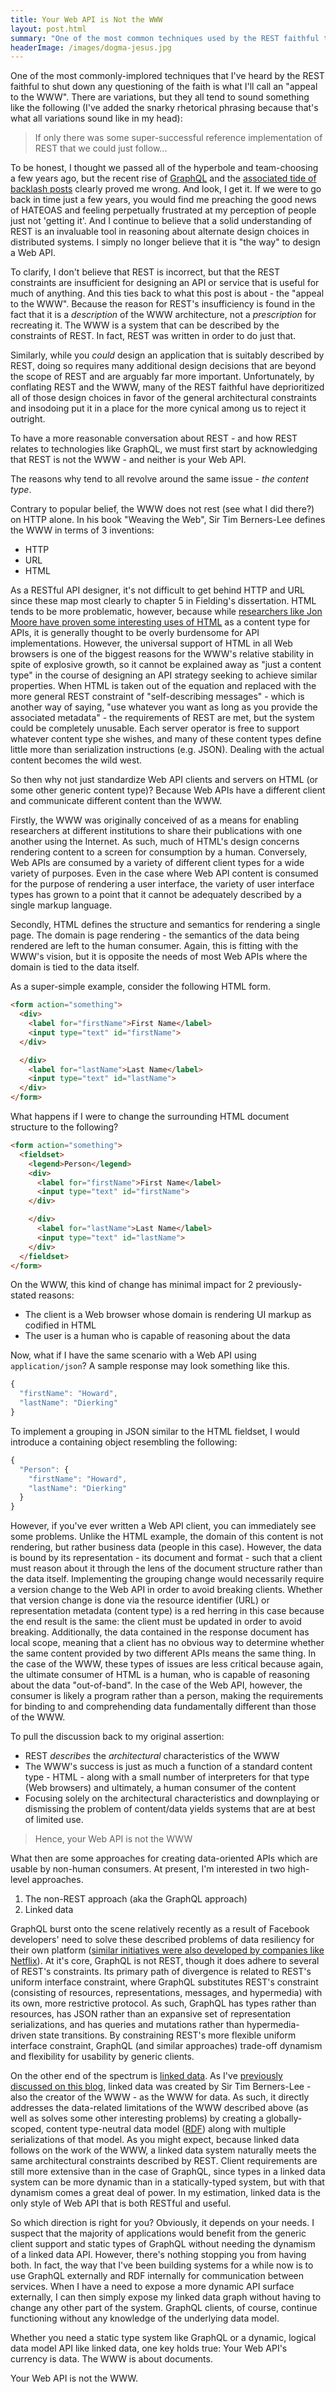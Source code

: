 ```yaml
---
title: Your Web API is Not the WWW
layout: post.html
summary: "One of the most common techniques used by the REST faithful to shut down any questioning of the faith is to appeal to the WWW. This post attempts to establish the fallacy of such an appeal."
headerImage: /images/dogma-jesus.jpg
---
```


One of the most commonly-implored techniques that I've heard by the REST faithful to shut down any questioning of the faith is what I'll call an "appeal to the WWW". There are variations, but they all tend to sound something like the following (I've added the snarky rhetorical phrasing because that's what all variations sound like in my head):

> If only there was some super-successful reference implementation of REST that we could just follow...

To be honest, I thought we passed all of the hyperbole and team-choosing a few years ago, but the recent rise of [GraphQL](https://graphql.org) and the [associated tide of backlash posts](https://www.google.com/search?q=graphql+vs+rest) clearly proved me wrong. And look, I get it. If we were to go back in time just a few years, you would find me preaching the good news of HATEOAS and feeling perpetually frustrated at my perception of people just not 'getting it'. And I continue to believe that a solid understanding of REST is an invaluable tool in reasoning about alternate design choices in distributed systems. I simply no longer believe that it is "the way" to design a Web API.

To clarify, I don't believe that REST is incorrect, but that the REST constraints are insufficient for designing an API or service that is useful for much of anything. And this ties back to what this post is about - the "appeal to the WWW". Because the reason for REST's insufficiency is found in the fact that it is a _description_ of the WWW architecture, not a _prescription_ for recreating it. The WWW is a system that can be described by the constraints of REST. In fact, REST was written in order to do just that. 

Similarly, while you _could_ design an application that is suitably described by REST, doing so requires many additional design decisions that are beyond the scope of REST and are arguably far more important. Unfortunately, by conflating REST and the WWW, many of the REST faithful have deprioritized all of those design choices in favor of the general architectural constraints and insodoing put it in a place for the more cynical among us to reject it outright.

To have a more reasonable conversation about REST - and how REST relates to technologies like GraphQL, we must first start by acknowledging that REST is not the WWW - and neither is your Web API.

The reasons why tend to all revolve around the same issue - *the content type*.

Contrary to popular belief, the WWW does not rest (see what I did there?) on HTTP alone. In his book "Weaving the Web", Sir Tim Berners-Lee defines the WWW in terms of 3 inventions:

* HTTP
* URL
* HTML

As a RESTful API designer, it's not difficult to get behind HTTP and URL since these map most clearly to chapter 5 in Fielding's dissertation. HTML tends to be more problematic, however, because while [researchers like Jon Moore have proven some interesting uses of HTML](https://www.infoq.com/presentations/web-api-html) as a content type for APIs, it is generally thought to be overly burdensome for API implementations. However, the universal support of HTML in all Web browsers is one of the biggest reasons for the WWW's relative stability in spite of explosive growth, so it cannot be explained away as "just a content type" in the course of designing an API strategy seeking to achieve similar properties. When HTML is taken out of the equation and replaced with the more general REST constraint of "self-describing messages" - which is another way of saying, "use whatever you want as long as you provide the associated metadata" - the requirements of REST are met, but the system could be completely unusable. Each server operator is free to support whatever content type she wishes, and many of these content types define little more than serialization instructions (e.g. JSON). Dealing with the actual content becomes the wild west.

So then why not just standardize Web API clients and servers on HTML (or some other generic content type)? Because Web APIs have a different client and communicate different content than the WWW.

Firstly, the WWW was originally conceived of as a means for enabling researchers at different institutions to share their publications with one another using the Internet. As such, much of HTML's design concerns rendering content to a screen for consumption by a human. Conversely, Web APIs are consumed by a variety of different client types for a wide variety of purposes. Even in the case where Web API content is consumed for the purpose of rendering a user interface, the variety of user interface types has grown to a point that it cannot be adequately described by a single markup language.

Secondly, HTML defines the structure and semantics for rendering a single page. The domain is page rendering - the semantics of the data being rendered are left to the human consumer. Again, this is fitting with the WWW's vision, but it is opposite the needs of most Web APIs where the domain is tied to the data itself.

As a super-simple example, consider the following HTML form.

```html
<form action="something">
  <div>
    <label for="firstName">First Name</label>
    <input type="text" id="firstName">
  </div>

  </div>
    <label for="lastName">Last Name</label>
    <input type="text" id="lastName">
  </div>
</form>
```

What happens if I were to change the surrounding HTML document structure to the following?

```html
<form action="something">
  <fieldset>
    <legend>Person</legend>
    <div>
      <label for="firstName">First Name</label>
      <input type="text" id="firstName">
    </div>

    </div>
      <label for="lastName">Last Name</label>
      <input type="text" id="lastName">
    </div>  
  </fieldset>
</form>
```

On the WWW, this kind of change has minimal impact for 2 previously-stated reasons:

* The client is a Web browser whose domain is rendering UI markup as codified in HTML
* The user is a human who is capable of reasoning about the data 

Now, what if I have the same scenario with a Web API using `application/json`? A sample response may look something like this.

```javascript
{
  "firstName": "Howard",
  "lastName": "Dierking"
}
```

To implement a grouping in JSON similar to the HTML fieldset, I would introduce a containing object resembling the following:

```javascript
{
  "Person": {
    "firstName": "Howard",
    "lastName": "Dierking"  
  }
}
```

However, if you've ever written a Web API client, you can immediately see some problems. Unlike the HTML example, the domain of this content is not rendering, but rather business data (people in this case). However, the data is bound by its representation - its document and format - such that a client must reason about it through the lens of the document structure rather than the data itself. Implementing the grouping change would necessarily require a version change to the Web API in order to avoid breaking clients. Whether that version change is done via the resource identifier (URL) or representation metadata (content type) is a red herring in this case because the end result is the same: the client must be updated in order to avoid breaking. Additionally, the data contained in the response document has local scope, meaning that a client has no obvious way to determine whether the same content provided by two different APIs means the same thing. In the case of the WWW, these types of issues are less critical because again, the ultimate consumer of HTML is a human, who is capable of reasoning about the data "out-of-band". In the case of the Web API, however, the consumer is likely a program rather than a person, making the requirements for binding to and comprehending data fundamentally different than those of the WWW.

To pull the discussion back to my original assertion: 

* REST _describes_ the _architectural_ characteristics of the WWW
* The WWW's success is just as much a function of a standard content type - HTML - along with a small number of interpreters for that type (Web browsers) and ultimately, a human consumer of the content
* Focusing solely on the architectural characteristics and downplaying or dismissing the problem of content/data yields systems that are at best of limited use.

> Hence, your Web API is not the WWW

What then are some approaches for creating data-oriented APIs which are usable by non-human consumers. At present, I'm interested in two high-level approaches.

1. The non-REST approach (aka the GraphQL approach)
2. Linked data

GraphQL burst onto the scene relatively recently as a result of Facebook developers' need to solve these described problems of data resiliency for their own platform ([similar initiatives were also developed by companies like Netflix](https://github.com/Netflix/falcor)). At it's core, GraphQL is not REST, though it does adhere to several of REST's constraints. Its primary path of divergence is related to REST's uniform interface constraint, where GraphQL substitutes REST's constraint (consisting of resources, representations, messages, and hypermedia) with its own, more restrictive protocol. As such, GraphQL has types rather than resources, has JSON rather than an expansive set of representation serializations, and has queries and mutations rather than hypermedia-driven state transitions. By constraining REST's more flexible uniform interface constraint, GraphQL (and similar approaches) trade-off dynamism and flexibility for usability by generic clients.

On the other end of the spectrum is [linked data](http://linkeddata.org/). As I've [previously discussed on this blog](https://www.howarddierking.com/2016/10/15/a-linked-data-overview-for-web-api-developers/), linked data was created by Sir Tim Berners-Lee - also the creator of the WWW - as the WWW for data. As such, it directly addresses the data-related limitations of the WWW described above (as well as solves some other interesting problems) by creating a globally-scoped, content type-neutral data model ([RDF](https://www.w3.org/RDF/)) along with multiple serializations of that model. As you might expect, because linked data follows on the work of the WWW, a linked data system naturally meets the same architectural constraints described by REST. Client requirements are still more extensive than in the case of GraphQL, since types in a linked data system can be more dynamic than in a statically-typed system, but with that dynamism comes a great deal of power. In my estimation, linked data is the only style of Web API that is both RESTful and useful. 

So which direction is right for you? Obviously, it depends on your needs. I suspect that the majority of applications would benefit from the generic client support and static types of GraphQL without needing the dynamism of a linked data API. However, there's nothing stopping you from having both. In fact, the way that I've been building systems for a while now is to use GraphQL externally and RDF internally for communication between services. When I have a need to expose a more dynamic API surface externally, I can then simply expose my linked data graph without having to change any other part of the system. GraphQL clients, of course, continue functioning without any knowledge of the underlying data model.

Whether you need a static type system like GraphQL or a dynamic, logical data model API like linked data, one key holds true: Your Web API's currency is data. The WWW is about documents. 

Your Web API is not the WWW.
